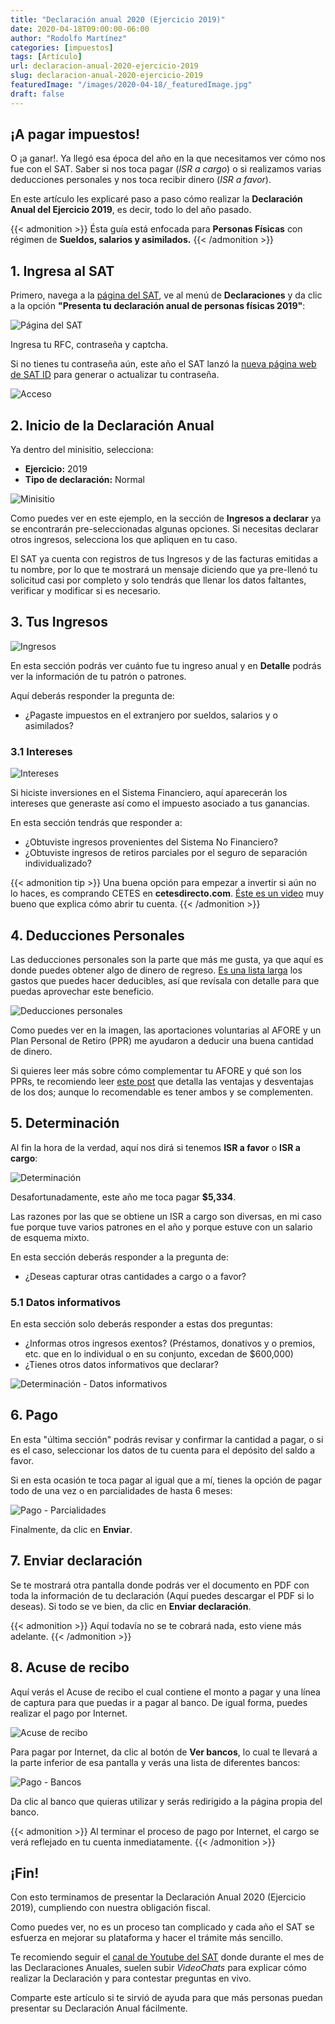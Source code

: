 ```yaml
---
title: "Declaración anual 2020 (Ejercicio 2019)"
date: 2020-04-18T09:00:00-06:00
author: "Rodolfo Martínez"
categories: [impuestos]
tags: [Artículo]
url: declaracion-anual-2020-ejercicio-2019
slug: declaracion-anual-2020-ejercicio-2019
featuredImage: "/images/2020-04-18/_featuredImage.jpg"
draft: false
---
```


## ¡A pagar impuestos!

O ¡a ganar!. Ya llegó esa época del año en la que necesitamos ver cómo nos fue con el SAT. Saber si nos toca pagar (_ISR a cargo_) o si realizamos varias deducciones personales y nos toca recibir dinero (_ISR a favor_).

En este artículo les explicaré paso a paso cómo realizar la **Declaración Anual del Ejercicio 2019**, es decir, todo lo del año pasado.

{{< admonition >}}
Ésta guía está enfocada para **Personas Físicas** con régimen de **Sueldos, salarios y asimilados.**
{{< /admonition >}}

## 1. Ingresa al SAT

Primero, navega a la [página del SAT](https://www.sat.gob.mx/home), ve al menú de **Declaraciones** y da clic a la opción **"Presenta tu declaración anual de personas físicas 2019"**:

![Página del SAT](/images/2020-04-18/0.0-SitioWebSAT.png "Página del SAT")

Ingresa tu RFC, contraseña y captcha.

Si no tienes tu contraseña aún, este año el SAT lanzó la [nueva página web de SAT ID](https://satid.sat.gob.mx/) para generar o actualizar tu contraseña.

![Acceso](/images/2020-04-18/0.1-Acceso.png "Acceso")

## 2. Inicio de la Declaración Anual

Ya dentro del minisitio, selecciona:
- **Ejercicio:** 2019
- **Tipo de declaración:** Normal

![Minisitio](/images/2020-04-18/1.0-Minisitio.png "Minisitio")

Como puedes ver en este ejemplo, en la sección de **Ingresos a declarar** ya se encontrarán pre-seleccionadas algunas opciones. Si necesitas declarar otros ingresos, selecciona los que apliquen en tu caso.

El SAT ya cuenta con registros de tus Ingresos y de las facturas emitidas a tu nombre, por lo que te mostrará un mensaje diciendo que ya pre-llenó tu solicitud casi por completo y solo tendrás que llenar los datos faltantes, verificar y modificar si es necesario.

## 3. Tus Ingresos

![Ingresos](/images/2020-04-18/3.0-Ingresos.png "Ingresos")

En esta sección podrás ver cuánto fue tu ingreso anual y en **Detalle** podrás ver la información de tu patrón o patrones.

Aquí deberás responder la pregunta de:
- ¿Pagaste impuestos en el extranjero por sueldos, salarios y o asimilados?

### 3.1 Intereses

![Intereses](/images/2020-04-18/3.1-Ingresos-Intereses.png "Intereses")

Si hiciste inversiones en el Sistema Financiero, aquí aparecerán los intereses que generaste así como el impuesto asociado a tus ganancias.

En esta sección tendrás que responder a:
- ¿Obtuviste ingresos provenientes del Sistema No Financiero?
- ¿Obtuviste ingresos de retiros parciales por el seguro de separación individualizado?

{{< admonition tip >}}
Una buena opción para empezar a invertir si aún no lo haces, es comprando CETES en **cetesdirecto.com**. [Éste es un video](https://www.youtube.com/watch?v=uAx-cOtRT1Q) muy bueno que explica cómo abrir tu cuenta.
{{< /admonition >}}

## 4. Deducciones Personales

Las deducciones personales son la parte que más me gusta, ya que aquí es donde puedes obtener algo de dinero de regreso. [Es una lista larga](https://www.sat.gob.mx/consulta/23972/conoce-las-deducciones-personales) los gastos que puedes hacer deducibles, así que revísala con detalle para que puedas aprovechar este beneficio.

![Deducciones personales](/images/2020-04-18/4.3-DeduccionesPersonales-Retiro.png "Deducciones personales")

Como puedes ver en la imagen, las aportaciones voluntarias al AFORE y un Plan Personal de Retiro (PPR) me ayudaron a deducir una buena cantidad de dinero.

Si quieres leer más sobre cómo complementar tu AFORE y qué son los PPRs, te recomiendo leer [este post](https://www.pequenocerdocapitalista.com/el-retiro-nos-alcance/) que detalla las ventajas y desventajas de los dos; aunque lo recomendable es tener ambos y se complementen.

## 5. Determinación

Al fin la hora de la verdad, aquí nos dirá si tenemos **ISR a favor** o **ISR a cargo**:

![Determinación](/images/2020-04-18/5.0-Determinación.png "Determinación")

Desafortunadamente, este año me toca pagar **$5,334**.

Las razones por las que se obtiene un ISR a cargo son diversas, en mi caso fue porque tuve varios patrones en el año y porque estuve con un salario de esquema mixto.

En esta sección deberás responder a la pregunta de:
- ¿Deseas capturar otras cantidades a cargo o a favor?

### 5.1 Datos informativos

En esta sección solo deberás responder a estas dos preguntas:
- ¿Informas otros ingresos exentos? (Préstamos, donativos y o premios, etc. que en lo individual o en su conjunto, excedan de $600,000)
- ¿Tienes otros datos informativos que declarar?

![Determinación - Datos informativos](/images/2020-04-18/5.2-Determinación-DatosInformativos.png "Determinación - Datos informativos")

## 6. Pago

En esta "última sección" podrás revisar y confirmar la cantidad a pagar, o si es el caso, seleccionar los datos de tu cuenta para el depósito del saldo a favor.

Si en esta ocasión te toca pagar al igual que a mí, tienes la opción de pagar todo de una vez o en parcialidades de hasta 6 meses:

![Pago - Parcialidades](/images/2020-04-18/6.2-Pago-OpciónParcialidades-Ejemplo.png "Pago - Parcialidades")

Finalmente, da clic en **Enviar**.

## 7. Enviar declaración

Se te mostrará otra pantalla donde podrás ver el documento en PDF con toda la información de tu declaración (Aquí puedes descargar el PDF si lo deseas). Si todo se ve bien, da clic en **Enviar declaración**.

{{< admonition >}}
Aquí todavía no se te cobrará nada, esto viene más adelante.
{{< /admonition >}}


## 8. Acuse de recibo

Aquí verás el Acuse de recibo el cual contiene el monto a pagar y una línea de captura para que puedas ir a pagar al banco. De igual forma, puedes realizar el pago por Internet.

![Acuse de recibo](/images/2020-04-18/8.0-Acuse.png "Acuse de recibo")

Para pagar por Internet, da clic al botón de **Ver bancos**, lo cual te llevará a la parte inferior de esa pantalla y verás una lista de diferentes bancos:

![Pago - Bancos](/images/2020-04-18/8.1-Acuse-BotónVerBancos.png "Pago - Bancos")

Da clic al banco que quieras utilizar y serás redirigido a la página propia del banco.

{{< admonition >}}
Al terminar el proceso de pago por Internet, el cargo se verá reflejado en tu cuenta inmediatamente.
{{< /admonition >}}

## ¡Fin!

Con esto terminamos de presentar la Declaración Anual 2020 (Ejercicio 2019), cumpliendo con nuestra obligación fiscal.

Como puedes ver, no es un proceso tan complicado y cada año el SAT se esfuerza en mejorar su plataforma y hacer el trámite más sencillo.

Te recomiendo seguir el [canal de Youtube del SAT](https://www.youtube.com/user/satmx) donde durante el mes de las Declaraciones Anuales, suelen subir _VideoChats_ para explicar cómo realizar la Declaración y para contestar preguntas en vivo.

Comparte este artículo si te sirvió de ayuda para que más personas puedan presentar su Declaración Anual fácilmente.

<!-- Si tienes alguna duda o pregunta, escríbela en la parte inferior de comentarios y la responderé. -->
